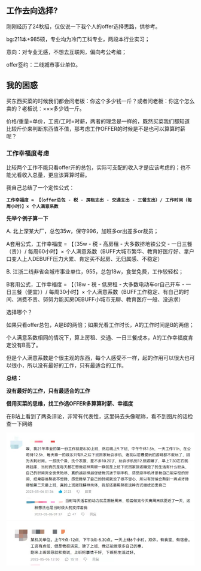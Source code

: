 ## 工作去向选择?

刚刚经历了24秋招，仅仅说一下我个人的offer选择思路，供参考。

bg:211本+985硕，专业均为冷门工科专业，两段本行业实习；

意向：对专业无感，不想去互联网，偏向考公考编；

offer签约：二线城市事业单位。

## 我的困惑

买东西买菜的时候我们都会问老板：你这个多少钱一斤？或者问老板：你这个怎么卖的？老板说：×××多少钱一斤。

价格/重量=单价，工资/工时=时薪，两者的理念是一样的，既然买菜我们都知道比较斤价来判断东西值不值，那考虑工作OFFER的时候是不是也可以算算时薪呢？

### 工作幸福度考虑

比较两个工作不能只看offer开的总包，实际可支配的收入才是应该考虑的；也不能光看收入总量，更应该算算时薪。

我自己总结了一个定性公式：

**`工作幸福度 ≈ 【（offer总包 - 税 - 房租支出 - 交通支出 - 三餐支出）/ 工作时间（每周小时）】× 个人满意系数`**

**先举个例子算一下** 

A. 北上深某大厂，总包35w，保守996，加班多or出差多or裁员；  

A套用公式，工作幸福度 = 【（35w - 税 - 高房租 - 大多数挤地铁公交 - 一日三餐（贵））/ 每周60小时】× 个人满意系数（BUFF大城市繁华、教育好医疗好、拿户口变人上人DEBUFF压力大累、肯定买不起房、无归属感、不稳定）

B. 江浙二线非省会城市事业单位，955，总包18w，食堂免费，工作较轻松；  

B套用公式，工作幸福度 = 【（18w - 税 - 低房租 - 大多数电动车or自己开车 - 一日三餐（便宜））/ 每周30小时】× 个人满意系数（BUFF工作稳定、有自己的时间、消费不贵、努努力能买房DEBUFF小城市无聊、教育医疗一般、没追求）

选择哪个？

如果只看offer总包，A是B的两倍；如果光看工作时长，A的工作时间是B的两倍；

个人满意系数相同的情况下，算上房租、交通、一日三餐成本，A的工作幸福度肯定没有B高了。

但是个人满意系数是个很主观的东西，每个人感受不一样，起的作用可以很大也可以很小，所以没有最好的工作，只有最适合的工作。

**总结：**

**没有最好的工作，只有最适合的工作**

**借用买菜的思维，找工作选OFFER多算算时薪、幸福度**

在B站上看到了两条评论，非常有代表性，这里码去头像昵称，看不到图片的话检查一下网络

<img src="https://github.com/Liyitan2022/Which-Offer-Should-I-Choose/blob/main/exp1.jpg" width="800px">

<img src="https://github.com/Liyitan2022/Which-Offer-Should-I-Choose/blob/main/exp2.jpg" width="800px">

